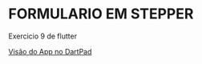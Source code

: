 # FORMULARIO EM STEPPER

Exercicio 9 de flutter

<a href="https://dartpad.dev/?id=7edda99980ffb4ba17c74cc8d5683a31">Visão do App no DartPad</a>
